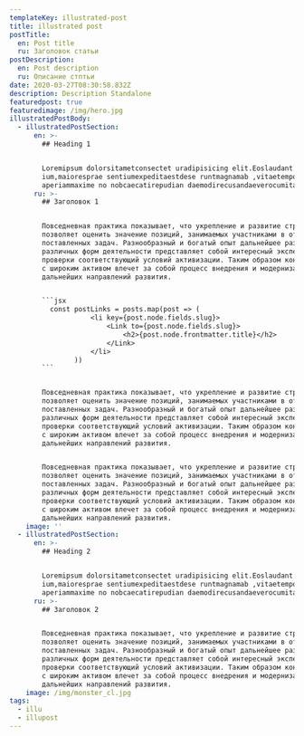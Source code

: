 ```yaml
---
templateKey: illustrated-post
title: illustrated post
postTitle:
  en: Post title
  ru: Заголовок статьи
postDescription:
  en: Post description
  ru: Описание стптьи
date: 2020-03-27T08:30:58.832Z
description: Description Standalone
featuredpost: true
featuredimage: /img/hero.jpg
illustratedPostBody:
  - illustratedPostSection:
      en: >-
        ## Heading 1


        Loremipsum dolorsitametconsectet uradipisicing elit.Eoslaudant
        ium,maioresprae sentiumexpeditaestdese runtmagnamab ,vitaetemporealias
        aperiammaxime no nobcaecatirepudian daemodirecusandaeverocumitaque!
      ru: >-
        ## Заголовок 1


        Повседневная практика показывает, что укрепление и развитие структуры
        позволяет оценить значение позиций, занимаемых участниками в отношении
        поставленных задач. Разнообразный и богатый опыт дальнейшее развитие
        различных форм деятельности представляет собой интересный эксперимент
        проверки соответствующий условий активизации. Таким образом консультация
        с широким активом влечет за собой процесс внедрения и модернизации
        дальнейших направлений развития.


        ```jsx
          const postLinks = posts.map(post => (
                    <li key={post.node.fields.slug}>
                        <Link to={post.node.fields.slug}>
                            <h2>{post.node.frontmatter.title}</h2>
                        </Link>
                    </li>
                ))
        ```


        Повседневная практика показывает, что укрепление и развитие структуры
        позволяет оценить значение позиций, занимаемых участниками в отношении
        поставленных задач. Разнообразный и богатый опыт дальнейшее развитие
        различных форм деятельности представляет собой интересный эксперимент
        проверки соответствующий условий активизации. Таким образом консультация
        с широким активом влечет за собой процесс внедрения и модернизации
        дальнейших направлений развития.


        Повседневная практика показывает, что укрепление и развитие структуры
        позволяет оценить значение позиций, занимаемых участниками в отношении
        поставленных задач. Разнообразный и богатый опыт дальнейшее развитие
        различных форм деятельности представляет собой интересный эксперимент
        проверки соответствующий условий активизации. Таким образом консультация
        с широким активом влечет за собой процесс внедрения и модернизации
        дальнейших направлений развития.
    image: ''
  - illustratedPostSection:
      en: >-
        ## Heading 2


        Loremipsum dolorsitametconsectet uradipisicing elit.Eoslaudant
        ium,maioresprae sentiumexpeditaestdese runtmagnamab ,vitaetemporealias
        aperiammaxime no nobcaecatirepudian daemodirecusandaeverocumitaque!
      ru: >-
        ## Заголовок 2


        Повседневная практика показывает, что укрепление и развитие структуры
        позволяет оценить значение позиций, занимаемых участниками в отношении
        поставленных задач. Разнообразный и богатый опыт дальнейшее развитие
        различных форм деятельности представляет собой интересный эксперимент
        проверки соответствующий условий активизации. Таким образом консультация
        с широким активом влечет за собой процесс внедрения и модернизации
        дальнейших направлений развития.
    image: /img/monster_cl.jpg
tags:
  - illu
  - illupost
---
```


